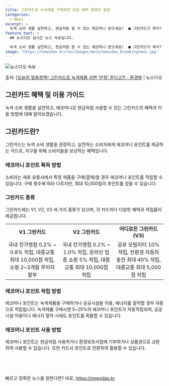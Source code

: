 ```yaml
---
title: 그린카드로 녹색제품 구매하면 만점 혜택 환경부 발표
categories:
  - News
excerpt: >
  녹색 소비 생활 실천하고, 현금처럼 쓸 수 있는 에코머니 받으세요!  ■ 그린카드가 뭐지?  지구도 살리고!…
feature_text: >
  ## 뉴스다오 실시간 뉴스 속보입니다.

  녹색 소비 생활 실천하고, 현금처럼 쓸 수 있는 에코머니 받으세요!  ■ 그린카드가 뭐지?  지구도 살리고!…
image: 'https://newsdao.kr/res/images/meta/newsdao_breakingnews.jpg'
---
```


![뉴스다오 속보](https://newsdao.kr/res/images/meta/newsdao_breakingnews.jpg)

<p>출처: <a href="https://newsdao.kr/3578" rel="dofollow">[오늘의 맞춤정책] 그린카드로 녹색제품 사면 ‘만점’ 준다고?! - 환경부</a> | 뉴스다오</p>

<h2 data-ke-size="size26">그린카드 혜택 및 이용 가이드</h2>
<p data-ke-size="size16">녹색 소비 생활을 실천하고, 에코머니로 현금처럼 사용할 수 있는 그린카드의 혜택과 이용 방법에 대해 알아보겠습니다.</p>

<h2 data-ke-size="size24">그린카드란?</h2>
<p data-ke-size="size16">그린카드는 녹색 소비 생활을 권장하고, 실천하는 소비자에게 에코머니 포인트를 제공하는 카드로, 지구를 위해 소비자들을 보상하는 혜택입니다.</p>

<h3>에코머니 포인트 획득 방법</h3>
<p data-ke-size="size16">소비자는 제휴 유통사에서 특정 제품을 구매(결제)할 경우 에코머니 포인트를 적립할 수 있습니다. 구매 횟수에 따라 다르지만, 최대 10,000점의 포인트를 얻을 수 있습니다.</p>

<h3>그린카드 종류</h3>
<p data-ke-size="size16">그린카드에는 V1, V2, V3 세 가지 종류가 있으며, 각 카드마다 다양한 혜택과 적립율이 제공됩니다.</p>

<table>
  <tr>
    <td style="text-align: center; height: 17px;"><b>V1 그린카드</b></td>
    <td style="text-align: center; height: 17px;"><b>V2 그린카드</b></td>
    <td style="text-align: center; height: 17px;"><b>어디로든 그린카드(V3)</b></td>
  </tr>
  <tr>
    <td style="text-align: center; height: 17px;">국내 전가맹점 0.2% ~ 0.8% 적립, 대중교통 최대 10,000점 적립, 쇼핑 2~3개월 무이자 할부</td>
    <td style="text-align: center; height: 17px;">국내 전가맹점 0.2% ~ 1.0% 적립, 온라인 업종 쇼핑 5% 적립, 대중교통 최대 10,000점 적립</td>
    <td style="text-align: center; height: 17px;">공유 모빌리티 10% 적립, 친환경 자동차 충전 최대 40% 적립, 대중교통 최대 5,000점 적립</td>
  </tr>
</table>

<h3>에코머니 포인트 적립 방법</h3>
<p data-ke-size="size16">에코머니 포인트는 녹색제품을 구매하거나 공공시설을 이용, 에너지를 절약할 경우 자동으로 적립됩니다. 녹색제품 구매시엔 5~25%의 에코머니 포인트가 자동적립되며, 공공시설 이용이나 에너지 절약 시에도 포인트를 획들할 수 있습니다.</p>

<h3>에코머니 포인트 사용 방법</h3>
<p data-ke-size="size16">에코머니 포인트는 현금처럼 사용하거나 환경보호사업에 기부하거나 상품권으로 교환하여 사용할 수 있습니다. 또한 카드사 포인트로 전환하여 활용할 수 있습니다.</p>
<p data-ke-size="size16">&nbsp;</p>
<p data-ke-size="size16">&nbsp;</p> 

빠르고 정확한 뉴스를 원한다면? 바로, <a href="https://newsdao.kr" rel="dofollow">https://newsdao.kr</a>



